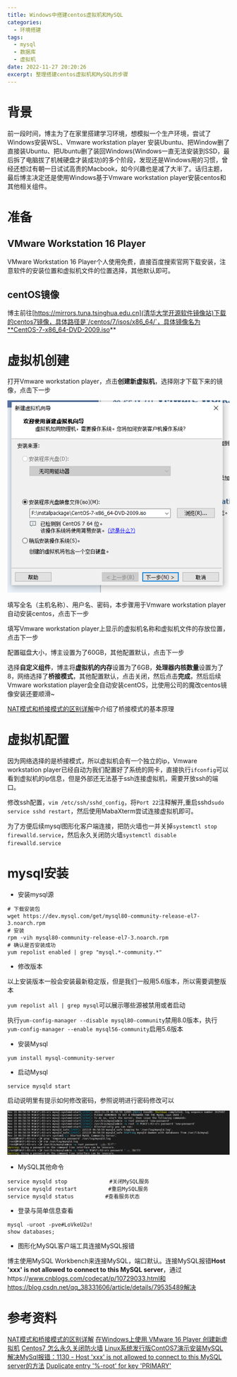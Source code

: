```yaml
---
title: Windows中搭建centos虚拟机和MySQL
categories:
  - 环境搭建
tags:
  - mysql
  - 数据库
  - 虚拟机
date: 2022-11-27 20:20:26
excerpt: 整理搭建centos虚拟机和MySQL的步骤
---
```


# 背景

前一段时间，博主为了在家里搭建学习环境，想模拟一个生产环境，尝试了Windows安装WSL、Vmware workstation player 安装Ubuntu、把Window删了直接装Ubuntu、把Ubuntu删了装回Windows(Windows一直无法安装到SSD，最后拆了电脑拔了机械硬盘才装成功)的多个阶段，发现还是Windows用的习惯，曾经还想过有朝一日试试高贵的Macbook，如今兴趣也是减了大半了。话归主题，最后博主决定还是使用Windows基于Vmware workstation player安装centos和其他相关组件。

# 准备

## VMware Workstation 16 Player

VMware Workstation 16 Player个人使用免费，直接百度搜索官网下载安装，注意软件的安装位置和虚拟机文件的位置选择，其他默认即可。

## centOS镜像

博主前往[https://mirrors.tuna.tsinghua.edu.cn](清华大学开源软件镜像站)下载的centos7镜像，具体路径是`/centos/7/isos/x86_64/`，具体镜像名为**CentOS-7-x86_64-DVD-2009.iso**

# 虚拟机创建

打开Vmware workstation player，点击**创建新虚拟机**，选择刚才下载下来的镜像，点击下一步

![选择centos镜像](./2022-11-27-Windows中搭建centos虚拟机和MySQL/选择centos镜像.png)

填写全名（主机名称）、用户名、密码，本步骤用于Vmware workstation player自动安装centos，点击下一步

填写Vmware workstation player上显示的虚拟机名称和虚拟机文件的存放位置，点击下一步

配置磁盘大小，博主设置为了60GB，其他配置默认，点击下一步

选择**自定义组件**，博主将**虚拟机的内存**设置为了6GB，**处理器内核数量**设置为了8，网络选择了**桥接模式**，其他配置默认，点击关闭，然后点击**完成**，然后后续Vmware workstation player会全自动安装centOS，比使用公司的魔改centos镜像安装还要顺滑~

[NAT模式和桥接模式的区别详解](https://blog.csdn.net/qq_27088383/article/details/108634985)中介绍了桥接模式的基本原理

# 虚拟机配置

因为网络选择的是桥接模式，所以虚拟机会有一个独立的ip，Vmware workstation player已经自动为我们配置好了系统的网卡，直接执行`ifconfig`可以看到虚拟机的ip信息，但是外部还无法基于ssh连接虚拟机，需要开放ssh的端口。

修改ssh配置，`vim /etc/ssh/sshd_config`，将`Port 22`注释解开,重启sshd`sudo service sshd restart`，然后使用MabaXterm尝试连接虚拟机即可。

为了方便后续mysql图形化客户端连接，把防火墙也一并关掉`systemctl stop firewalld.service`，然后永久关闭防火墙`systemctl disable firewalld.service`

# mysql安装

- 安装mysql源

```
# 下载安装包
wget https://dev.mysql.com/get/mysql80-community-release-el7-3.noarch.rpm
# 安装
rpm -vih mysql80-community-release-el7-3.noarch.rpm
# 确认是否安装成功
yum repolist enabled | grep "mysql.*-community.*"
```

- 修改版本

以上安装版本一般会安装最新稳定版，但是我们一般用5.6版本，所以需要调整版本

`yum repolist all | grep mysql`可以展示哪些源被禁用或者启动

执行`yum-config-manager --disable mysql80-community`禁用8.0版本，执行`yum-config-manager --enable mysql56-community`启用5.6版本

- 安装Mysql

```
yum install mysql-community-server
```

- 启动Mysql

```
service mysqld start
```

启动说明里有提示如何修改密码，参照说明进行密码修改可以

![MySQL密码重置](./2022-11-27-Windows中搭建centos虚拟机和MySQL/mysql密码重置.png)

- MySQL其他命令

```
service mysqld stop　　　　　　　　#关闭MySQL服务
service mysqld restart　　　　　　#重启MySQL服务 
service mysqld status　　　　　　#查看服务状态
```

- 登录与简单信息查看

```
mysql -uroot -pve#LoVkeU2u!
show databases;
```

- 图形化MySQL客户端工具连接MySQL报错

博主使用MySQL Workbench来连接MySQL，端口默认。连接MySQL报错**Host 'xxx' is not allowed to connect to this MySQL server**，通过https://www.cnblogs.com/codecat/p/10729033.html和https://blog.csdn.net/qq_38331606/article/details/79535489解决

# 参考资料

[NAT模式和桥接模式的区别详解](https://blog.csdn.net/qq_27088383/article/details/108634985) 
[在Windows上使用 VMware 16 Player 创建新虚拟机](https://blog.csdn.net/u013766416/article/details/121351256)
[Centos7 怎么永久关闭防火墙](https://www.cnblogs.com/hailexuexi/p/15124213.html)
[Linux系统发行版ContOS7演示安装MySQL](https://www.cnblogs.com/xsge/p/13827288.html)
[解决MySql报错：1130 - Host 'xxx' is not allowed to connect to this MySQL server的方法](https://www.cnblogs.com/codecat/p/10729033.html)
[Duplicate entry '%-root' for key 'PRIMARY'](https://blog.csdn.net/qq_38331606/article/details/79535489)